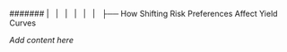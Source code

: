 ####### |   |   |   |   |   |   ├── How Shifting Risk Preferences Affect Yield Curves

*Add content here*